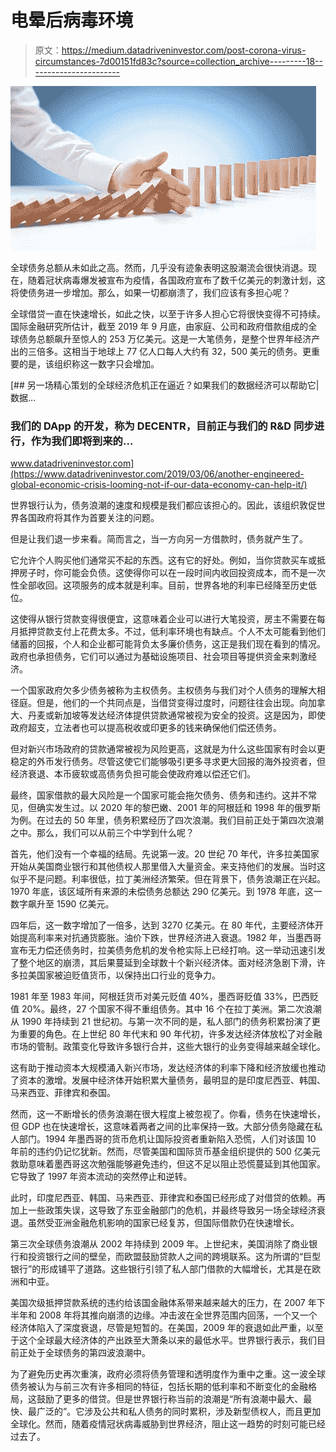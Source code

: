 # 电晕后病毒环境

> 原文：<https://medium.datadriveninvestor.com/post-corona-virus-circumstances-7d00151fd83c?source=collection_archive---------18----------------------->

![](img/b5c5886ef3103500d83f6b384157fa54.png)

全球债务总额从未如此之高。然而，几乎没有迹象表明这股潮流会很快消退。现在，随着冠状病毒爆发被宣布为疫情，各国政府宣布了数千亿美元的刺激计划，这将使债务进一步增加。那么，如果一切都崩溃了，我们应该有多担心呢？

全球借贷一直在快速增长，如此之快，以至于许多人担心它将很快变得不可持续。国际金融研究所估计，截至 2019 年 9 月底，由家庭、公司和政府借款组成的全球债务总额飙升至惊人的 253 万亿美元。这是一大笔债务，是整个世界年经济产出的三倍多。这相当于地球上 77 亿人口每人大约有 32，500 美元的债务。更重要的是，该组织称这一数字只会增加。

[](https://www.datadriveninvestor.com/2019/03/06/another-engineered-global-economic-crisis-looming-not-if-our-data-economy-can-help-it/) [## 另一场精心策划的全球经济危机正在逼近？如果我们的数据经济可以帮助它|数据…

### 我们的 DApp 的开发，称为 DECENTR，目前正与我们的 R&D 同步进行，作为我们即将到来的…

www.datadriveninvestor.com](https://www.datadriveninvestor.com/2019/03/06/another-engineered-global-economic-crisis-looming-not-if-our-data-economy-can-help-it/) 

世界银行认为，债务浪潮的速度和规模是我们都应该担心的。因此，该组织敦促世界各国政府将其作为首要关注的问题。

但是让我们退一步来看。简而言之，当一方向另一方借款时，债务就产生了。

它允许个人购买他们通常买不起的东西。这有它的好处。例如，当你贷款买车或抵押房子时，你可能会负债。这使得你可以在一段时间内收回投资成本，而不是一次性全部收回。这项服务的成本就是利率。目前，世界各地的利率已经降至历史低位。

这使得从银行贷款变得很便宜，这意味着企业可以进行大笔投资，房主不需要在每月抵押贷款支付上花费太多。不过，低利率环境也有缺点。个人不太可能看到他们储蓄的回报，个人和企业都可能背负太多廉价债务，这正是我们现在看到的情况。政府也承担债务，它们可以通过为基础设施项目、社会项目等提供资金来刺激经济。

一个国家政府欠多少债务被称为主权债务。主权债务与我们对个人债务的理解大相径庭。但是，他们的一个共同点是，当借贷变得过度时，问题往往会出现。向加拿大、丹麦或新加坡等发达经济体提供贷款通常被视为安全的投资。这是因为，即使政府超支，立法者也可以提高税收或印更多的钱来确保他们偿还债务。

但对新兴市场政府的贷款通常被视为风险更高，这就是为什么这些国家有时会以更稳定的外币发行债务。尽管这使它们能够吸引更多寻求更大回报的海外投资者，但经济衰退、本币疲软或高债务负担可能会使政府难以偿还它们。

最终，国家借款的最大风险是一个国家可能会拖欠债务、债务和违约。这并不常见，但确实发生过。以 2020 年的黎巴嫩、2001 年的阿根廷和 1998 年的俄罗斯为例。在过去的 50 年里，债务积累经历了四次浪潮。我们目前正处于第四次浪潮之中。那么，我们可以从前三个中学到什么呢？

首先，他们没有一个幸福的结局。先说第一波。20 世纪 70 年代，许多拉美国家开始从美国商业银行和其他债权人那里借入大量资金。来支持他们的发展。当时这似乎不是问题。利率很低，拉丁美洲经济繁荣。但在背景下，债务浪潮正在兴起。1970 年底，该区域所有来源的未偿债务总额达 290 亿美元。到 1978 年底，这一数字飙升至 1590 亿美元。

四年后，这一数字增加了一倍多，达到 3270 亿美元。在 80 年代，主要经济体开始提高利率来对抗通货膨胀。油价下跌，世界经济进入衰退。1982 年，当墨西哥宣布无力偿还债务时，拉美债务危机的发令枪实际上已经打响。这一举动迅速引发了整个地区的崩溃，其后果蔓延到全球数十个新兴经济体。面对经济急剧下滑，许多拉美国家被迫贬值货币，以保持出口行业的竞争力。

1981 年至 1983 年间，阿根廷货币对美元贬值 40%，墨西哥贬值 33%，巴西贬值 20%。最终，27 个国家不得不重组债务。其中 16 个在拉丁美洲。第二次浪潮从 1990 年持续到 21 世纪初。与第一次不同的是，私人部门的债务积累扮演了更为重要的角色。在上世纪 80 年代末和 90 年代初，许多发达经济体放松了对金融市场的管制。政策变化导致许多银行合并，这些大银行的业务变得越来越全球化。

这有助于推动资本大规模涌入新兴市场，发达经济体的利率下降和经济放缓也推动了资本的激增。发展中经济体开始积累大量债务，最明显的是印度尼西亚、韩国、马来西亚、菲律宾和泰国。

然而，这一不断增长的债务浪潮在很大程度上被忽视了。你看，债务在快速增长，但 GDP 也在快速增长，这意味着两者之间的比率保持一致。大部分债务隐藏在私人部门。1994 年墨西哥的货币危机让国际投资者重新陷入恐慌，人们对该国 10 年前的违约仍记忆犹新。然而，尽管美国和国际货币基金组织提供的 500 亿美元救助意味着墨西哥这次勉强能够避免违约，但这不足以阻止恐慌蔓延到其他国家。它导致了 1997 年资本流动的突然停止和逆转。

此时，印度尼西亚、韩国、马来西亚、菲律宾和泰国已经形成了对借贷的依赖。再加上一些政策失误，这导致了东亚金融部门的危机，并最终导致另一场全球经济衰退。虽然受亚洲金融危机影响的国家已经复苏，但国际借款仍在快速增长。

第三次全球债务浪潮从 2002 年持续到 2009 年。上世纪末，美国消除了商业银行和投资银行之间的壁垒，而欧盟鼓励贷款人之间的跨境联系。这为所谓的“巨型银行”的形成铺平了道路。这些银行引领了私人部门借款的大幅增长，尤其是在欧洲和中亚。

美国次级抵押贷款系统的违约给该国金融体系带来越来越大的压力，在 2007 年下半年和 2008 年将其推向崩溃的边缘。冲击波在全世界范围内回荡，一个又一个经济体陷入了深度衰退，尽管是短暂的。在美国，2009 年的衰退如此严重，以至于这个全球最大经济体的产出跌至大萧条以来的最低水平。世界银行表示，我们目前正处于全球债务的第四波浪潮中。

为了避免历史再次重演，政府必须将债务管理和透明度作为重中之重。这一波全球债务被认为与前三次有许多相同的特征，包括长期的低利率和不断变化的金融格局，这鼓励了更多的借贷。但是世界银行称当前的浪潮是“所有浪潮中最大、最快、最广泛的”。它涉及公共和私人债务的同时累积，涉及新型债权人，而且更加全球化。然而，随着疫情冠状病毒威胁到世界经济，阻止这一趋势的时刻可能已经过去了。